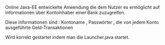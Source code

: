 Online Java-EE entwickelte Anwendung die  dem Nutzer es ermöglicht auf Informationen über Kontoinhaber einer Bank zuzugreifen.

Diese Informationen sind : Kontoname , Passwörter , die von jedem Konto ausgeführte Geld-Transaktionen 

Wird korrekt gestartet indem man die Launcher.java startet.
